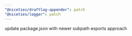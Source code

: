 ```yaml
---
"@niceties/draftlog-appender": patch
"@niceties/logger": patch
---
```


update package.json with newer subpath exports approach

